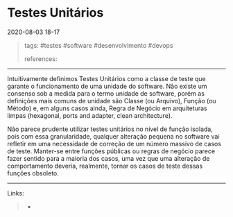 # Testes Unitários

2020-08-03 18-17
> tags: #testes #software #desenvolvimento #devops
>
> references:

---

Intuitivamente definimos Testes Unitários como a classe de teste que garante o funcionamento de uma unidade do software. Não existe um consenso sob a medida para o termo unidade de software, porém as definições mais comuns de unidade são Classe (ou Arquivo), Função (ou Método) e, em alguns casos ainda, Regra de Negócio em arquiteturas limpas (hexagonal, ports and adapter, clean architecture).

Não parece prudente utilizar testes unitários no nível de função isolada, pois com essa granularidade, qualquer alteração pequena no software vai refletir em uma necessidade de correção de um número massivo de casos de teste. Manter-se entre funções públicas ou regras de negócio parece fazer sentido para a maioria dos casos, uma vez que uma alteração de comportamento deveria, realmente, tornar os casos de teste dessas funções obsoleto.

---

Links:

> -
